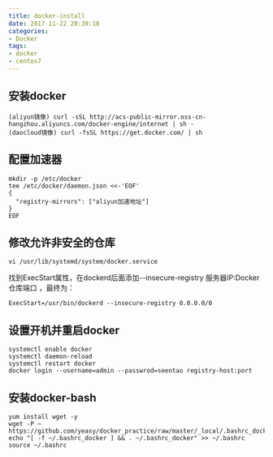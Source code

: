 ```yaml
---
title: docker-install
date: 2017-11-22 20:39:10
categories:
- Docker
tags: 
- docker
- centos7
---
```

## 安装docker
```
(aliyun镜像) curl -sSL http://acs-public-mirror.oss-cn-hangzhou.aliyuncs.com/docker-engine/internet | sh -
(daocloud镜像) curl -fsSL https://get.docker.com/ | sh
```
## 配置加速器
```
mkdir -p /etc/docker
tee /etc/docker/daemon.json <<-'EOF'
{
  "registry-mirrors": ["aliyun加速地址"]
}
EOF
```
## 修改允许非安全的仓库
``` 
vi /usr/lib/systemd/system/docker.service
```
找到ExecStart属性，在dockerd后面添加--insecure-registry 服务器IP:Docker仓库端口 ，最终为：
```
ExecStart=/usr/bin/dockerd --insecure-registry 0.0.0.0/0 
```

## 设置开机并重启docker
```
systemctl enable docker
systemctl daemon-reload
systemctl restart docker
docker login --username=admin --passwrod=seentao registry-host:port
```
## 安装docker-bash
```
yum install wget -y
wget -P ~ https://github.com/yeasy/docker_practice/raw/master/_local/.bashrc_docker
echo "[ -f ~/.bashrc_docker ] && . ~/.bashrc_docker" >> ~/.bashrc
source ~/.bashrc
```
